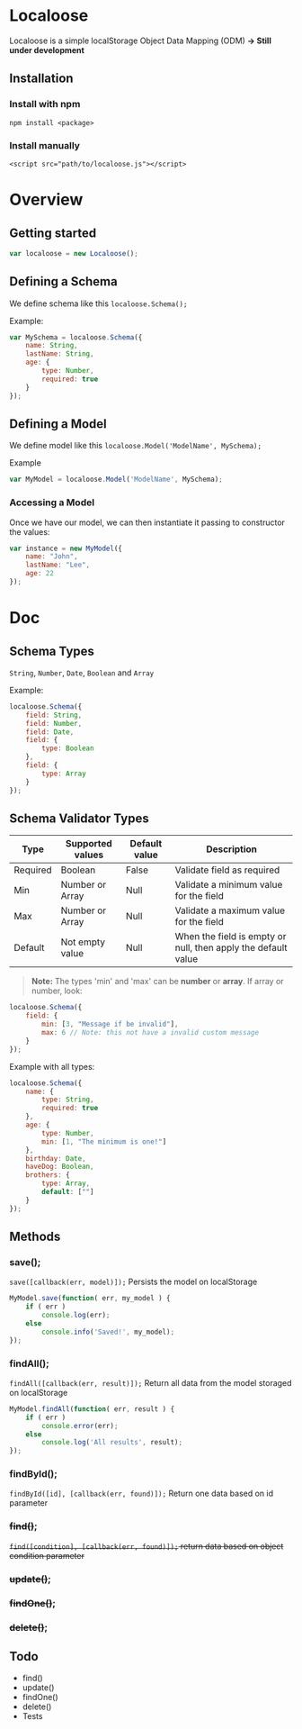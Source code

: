 # Localoose
Localoose is a simple localStorage Object Data Mapping (ODM)
**-> Still under development**

## Installation
### Install with npm
```
npm install <package>
```
### Install manually
```
<script src="path/to/localoose.js"></script>
```
# Overview

## Getting started
```javascript
var localoose = new Localoose();
```

## Defining a Schema
We define schema like this `localoose.Schema();`

Example:

```javascript
var MySchema = localoose.Schema({
    name: String,
    lastName: String,
    age: {
        type: Number,
        required: true
    }
});
```

## Defining a Model
We define model like this `localoose.Model('ModelName', MySchema);`

Example

```javascript
var MyModel = localoose.Model('ModelName', MySchema);
```

### Accessing a Model
Once we have our model, we can then instantiate it passing to constructor the values:

```javascript
var instance = new MyModel({
    name: "John",
    lastName: "Lee",
    age: 22
});
```
# Doc
## Schema Types
`String`, `Number`, `Date`, `Boolean` and `Array`

Example:

```javascript
localoose.Schema({
    field: String,
    field: Number,
    field: Date,
    field: {
        type: Boolean
    },
    field: {
        type: Array
    }
});
```

## Schema Validator Types
| Type  | Supported values  | Default value  | Description |
|---|---|---|----|
| Required  | Boolean  | False  | Validate field as required |
| Min  | Number or Array  | Null  | Validate a minimum value for the field |
| Max  | Number or Array  | Null  | Validate a maximum value for the field |
| Default | Not empty value  | Null  | When the field is empty or null, then apply the default value |

> **Note:** The types 'min' and 'max' can be **number** or **array**. If array or number, look:
```javascript
localoose.Schema({
    field: {
        min: [3, "Message if be invalid"],
        max: 6 // Note: this not have a invalid custom message
    }
});
```

Example with all types:


```javascript
localoose.Schema({
    name: {
        type: String,
        required: true
    },
    age: {
        type: Number,
        min: [1, "The minimum is one!"]
    },
    birthday: Date,
    haveDog: Boolean,
    brothers: {
        type: Array,
        default: [""]
    }
});
```

## Methods

### save();
`save([callback(err, model)]);`
Persists the model on localStorage

```javascript
MyModel.save(function( err, my_model ) {
    if ( err )
        console.log(err);
    else
        console.info('Saved!', my_model);    
});
```

### findAll();
`findAll([callback(err, result)]);`
Return all data from the model storaged on localStorage

```javascript
MyModel.findAll(function( err, result ) {
    if ( err )
        console.error(err);
    else
        console.log('All results', result);
});
```

### findById();
`findById([id], [callback(err, found)]);`
Return one data based on id parameter

### ~~find()~~;
~~`find([condition], [callback(err, found)]);` return data based on object condition parameter~~

### ~~update()~~;

### ~~findOne()~~;

### ~~delete()~~;

## Todo
* find()
* update()
* findOne()
* delete()
* Tests
